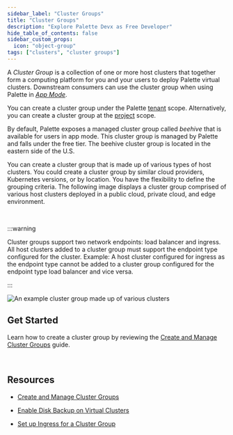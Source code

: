 ```yaml
---
sidebar_label: "Cluster Groups"
title: "Cluster Groups"
description: "Explore Palette Devx as Free Developer"
hide_table_of_contents: false
sidebar_custom_props:
  icon: "object-group"
tags: ["clusters", "cluster groups"]
---
```


A _Cluster Group_ is a collection of one or more host clusters that together form a computing platform for you and your
users to deploy Palette virtual clusters. Downstream consumers can use the cluster group when using Palette in
[_App Mode_](../../introduction/palette-modes.md#what-is-app-mode).

You can create a cluster group under the Palette [tenant](../../glossary-all.md#tenant) scope. Alternatively, you can
create a cluster group at the [project](../../projects.md) scope.

By default, Palette exposes a managed cluster group called _beehive_ that is available for users in app mode. This
cluster group is managed by Palette and falls under the free tier. The beehive cluster group is located in the eastern
side of the U.S.

You can create a cluster group that is made up of various types of host clusters. You could create a cluster group by
similar cloud providers, Kubernetes versions, or by location. You have the flexibility to define the grouping criteria.
The following image displays a cluster group comprised of various host clusters deployed in a public cloud, private
cloud, and edge environment.

<br />

:::warning

Cluster groups support two network endpoints: load balancer and ingress. All host clusters added to a cluster group must
support the endpoint type configured for the cluster. Example: A host cluster configured for ingress as the endpoint
type cannot be added to a cluster group configured for the endpoint type load balancer and vice versa.

:::

![An example cluster group made up of various clusters](/clusters_cluster-groups_index-page.png)

## Get Started

Learn how to create a cluster group by reviewing the [Create and Manage Cluster Groups](create-cluster-group.md) guide.

<br />

## Resources

- [Create and Manage Cluster Groups](create-cluster-group.md)

- [Enable Disk Backup on Virtual Clusters](cluster-group-backups.md)

- [Set up Ingress for a Cluster Group](ingress-cluster-group.md)
